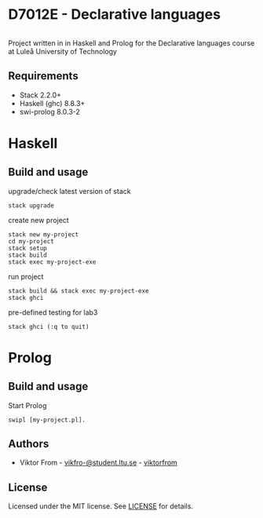 # D7012E - Declarative languages
###### 
Project written in in Haskell and Prolog for the Declarative languages course at Luleå University of Technology

## Requirements
* Stack 2.2.0+
* Haskell (ghc) 8.8.3+ 
* swi-prolog 8.0.3-2

# Haskell 
## Build and usage
upgrade/check latest version of stack
```
stack upgrade
```

create new project 
```
stack new my-project
cd my-project
stack setup
stack build
stack exec my-project-exe
```

run project 
```
stack build && stack exec my-project-exe
stack ghci
```

pre-defined testing for lab3 
```
stack ghci (:q to quit)
```

# Prolog
## Build and usage
Start Prolog
```
swipl [my-project.pl].
```

## Authors
* Viktor From - vikfro-@student.ltu.se - [viktorfrom](https://github.com/viktorfrom)

## License
Licensed under the MIT license. See [LICENSE](LICENSE) for details.
